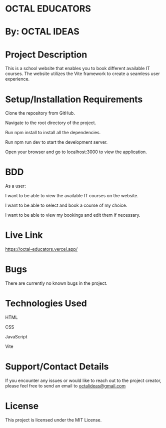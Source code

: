 # OCTAL EDUCATORS

# By: OCTAL IDEAS

# Project Description

This is a school website that enables you to book different available IT courses. The website utilizes the Vite framework to create a seamless user experience.

# Setup/Installation Requirements

Clone the repository from GitHub.

Navigate to the root directory of the project.

Run npm install to install all the dependencies.

Run npm run dev to start the development server.

Open your browser and go to localhost:3000 to view the application.

# BDD
As a user:

I want to be able to view the available IT courses on the website. 

I want to be able to select and book a course of my choice.

I want to be able to view my bookings and edit them if necessary.

# Live Link
https://octal-educators.vercel.app/

# Bugs
There are currently no known bugs in the project.

# Technologies Used
HTML

CSS

JavaScript

Vite

# Support/Contact Details

If you encounter any issues or would like to reach out to the project creator, please feel free to send an email to octalideas@gmail.com

# License

This project is licensed under the MIT License.